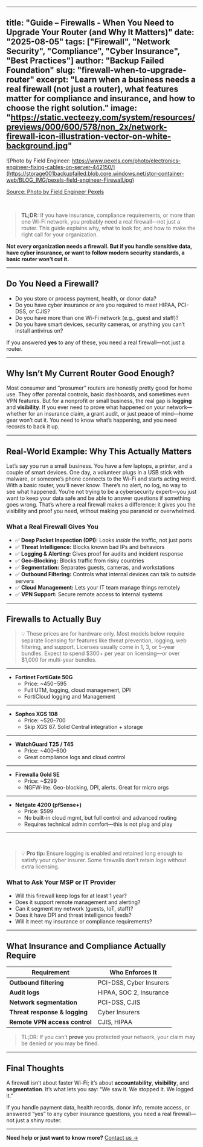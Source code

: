 
---
title: "Guide – Firewalls - When You Need to Upgrade Your Router (and Why It Matters)"
date: "2025-08-05"
tags: ["Firewall", "Network Security", "Compliance", "Cyber Insurance", "Best Practices"]
author: "Backup Failed Foundation"
slug: "firewall-when-to-upgrade-router"
excerpt: "Learn when a business needs a real firewall (not just a router), what features matter for compliance and insurance, and how to choose the right solution."
image: "https://static.vecteezy.com/system/resources/previews/000/600/578/non_2x/network-firewall-icon-illustration-vector-on-white-background.jpg"
---

![Photo by Field Engineer: https://www.pexels.com/photo/electronics-engineer-fixing-cables-on-server-442150/](https://storage001backupfailed.blob.core.windows.net/stor-container-web/BLOG_IMG/pexels-field-engineer-Firewall.jpg)

[Source: Photo by Field Engineer Pexels](https://www.pexels.com/photo/electronics-engineer-fixing-cables-on-server-442150/)

<br>

> **TL;DR:** If you have insurance, compliance requirements, or more than one Wi-Fi network, you probably need a real firewall—not just a router. This guide explains why, what to look for, and how to make the right call for your organization.

**Not every organization needs a firewall. But if you handle sensitive data, have cyber insurance, or want to follow modern security standards, a basic router won’t cut it.**

---


## Do You Need a Firewall?

- Do you store or process payment, health, or donor data?
- Do you have cyber insurance or are you required to meet HIPAA, PCI-DSS, or CJIS?
- Do you have more than one Wi-Fi network (e.g., guest and staff)?
- Do you have smart devices, security cameras, or anything you can’t install antivirus on?


If you answered **yes** to any of these, you need a real firewall—not just a router.

---



## Why Isn’t My Current Router Good Enough?

Most consumer and “prosumer” routers are honestly pretty good for home use. They offer parental controls, basic dashboards, and sometimes even VPN features. But for a nonprofit or small business, the real gap is **logging** and **visibility**. If you ever need to prove what happened on your network—whether for an insurance claim, a grant audit, or just peace of mind—home gear won’t cut it. You need to know what’s happening, and you need records to back it up.

---

## Real-World Example: Why This Actually Matters

Let’s say you run a small business. You have a few laptops, a printer, and a couple of smart devices. One day, a volunteer plugs in a USB stick with malware, or someone’s phone connects to the Wi-Fi and starts acting weird. With a basic router, you’ll never know. There’s no alert, no log, no way to see what happened. You’re not trying to be a cybersecurity expert—you just want to keep your data safe and be able to answer questions if something goes wrong. That’s where a real firewall makes a difference: it gives you the visibility and proof you need, without making you paranoid or overwhelmed.


### What a Real Firewall Gives You

- ✅ **Deep Packet Inspection (DPI):** Looks *inside* the traffic, not just ports
- ✅ **Threat Intelligence:** Blocks known bad IPs and behaviors
- ✅ **Logging & Alerting:** Gives proof for audits and incident response
- ✅ **Geo-Blocking:** Blocks traffic from risky countries
- ✅ **Segmentation:** Separates guests, cameras, and workstations
- ✅ **Outbound Filtering:** Controls what internal devices can talk to outside servers
- ✅ **Cloud Management:** Lets your IT team manage things remotely
- ✅ **VPN Support:** Secure remote access to internal systems

---


## Firewalls to Actually Buy

> 💡 These prices are for hardware only. Most models below require separate licensing for features like threat prevention, logging, web filtering, and support. Licenses usually come in 1, 3, or 5-year bundles. Expect to spend $300+ per year on licensing—or over $1,000 for multi-year bundles.

---
- **Fortinet FortiGate 50G**
  - Price: ~$450-$595
  - Full UTM, logging, cloud management, DPI
  - FortiCloud logging and Management
---
- **Sophos XGS 108**
  - Price: ~$520–$700
  - Skip XGS 87. Solid Central integration + storage
---
- **WatchGuard T25 / T45**
  - Price: ~$400–$600
  - Great compliance logs and cloud control
---
- **Firewalla Gold SE**
  - Price: ~$299
  - NGFW-lite. Geo-blocking, DPI, alerts. Great for micro orgs
---
- **Netgate 4200 (pfSense+)**
  - Price: $599
  - No built-in cloud mgmt, but full control and advanced routing
  - Requires technical admin comfort—this is not plug and play
---
<br>

> 💡 **Pro tip:** Ensure logging is enabled and retained long enough to satisfy your cyber insurer. Some firewalls don't retain logs without extra licensing.

### What to Ask Your MSP or IT Provider

- Will this firewall keep logs for at least 1 year?
- Does it support remote management and alerting?
- Can it segment my network (guests, IoT, staff)?
- Does it have DPI and threat intelligence feeds?
- Will it meet my insurance or compliance requirements?

---


## What Insurance and Compliance Actually Require

| Requirement | Who Enforces It |
|-------------|-----------------|
| **Outbound filtering** | PCI-DSS, Cyber Insurers |
| **Audit logs** | HIPAA, SOC 2, Insurance |
| **Network segmentation** | PCI-DSS, CJIS |
| **Threat response & logging** | Cyber Insurers |
| **Remote VPN access control** | CJIS, HIPAA |


> TL;DR: If you can’t **prove** you protected your network, your claim may be denied or you may be fined.

---


## Final Thoughts

A firewall isn’t about faster Wi-Fi; it’s about **accountability**, **visibility**, and **segmentation**. It’s what lets you say: “We saw it. We stopped it. We logged it.”

If you handle payment data, health records, donor info, remote access, or answered “yes” to any cyber insurance questions, you need a real firewall—not just a shiny router.

---

**Need help or just want to know more?** [Contact us →](https://backupfailed.com/contact)


